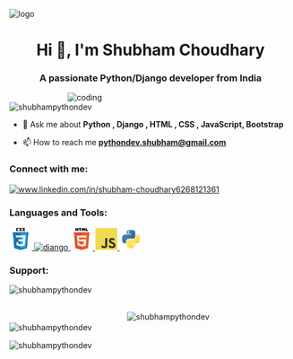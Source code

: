 ![logo](https://github.com/shubhampythondev/shubhampythondev/blob/main/Untitled%20design.png)
<h1 align="center">Hi 👋, I'm Shubham Choudhary</h1>
<h3 align="center">A passionate Python/Django developer from India</h3>

<img align ="right" alt="coding" width="400" src="https://www.iihglobal.com/wp-content/uploads/2019/02/dcsad.gif">

<p align="left"> <img src="https://komarev.com/ghpvc/?username=shubhampythondev&label=Profile%20views&color=0e75b6&style=flat" alt="shubhampythondev" /> </p>

- 💬 Ask me about **Python , Django , HTML , CSS , JavaScript, Bootstrap**

- 📫 How to reach me **pythondev.shubham@gmail.com**

<h3 align="left">Connect with me:</h3>
<p align="left">
<a href="https://linkedin.com/in/www.linkedin.com/in/shubham-choudhary6268121361" target="blank"><img align="center" src="https://raw.githubusercontent.com/rahuldkjain/github-profile-readme-generator/master/src/images/icons/Social/linked-in-alt.svg" alt="www.linkedin.com/in/shubham-choudhary6268121361" height="30" width="40" /></a>
</p>

<h3 align="left">Languages and Tools:</h3>
<p align="left"> <a href="https://www.w3schools.com/css/" target="_blank" rel="noreferrer"> <img src="https://raw.githubusercontent.com/devicons/devicon/master/icons/css3/css3-original-wordmark.svg" alt="css3" width="40" height="40"/> </a> <a href="https://www.djangoproject.com/" target="_blank" rel="noreferrer"> <img src="https://cdn.worldvectorlogo.com/logos/django.svg" alt="django" width="40" height="40"/> </a> <a href="https://www.w3.org/html/" target="_blank" rel="noreferrer"> <img src="https://raw.githubusercontent.com/devicons/devicon/master/icons/html5/html5-original-wordmark.svg" alt="html5" width="40" height="40"/> </a> <a href="https://developer.mozilla.org/en-US/docs/Web/JavaScript" target="_blank" rel="noreferrer"> <img src="https://raw.githubusercontent.com/devicons/devicon/master/icons/javascript/javascript-original.svg" alt="javascript" width="40" height="40"/> </a> <a href="https://www.python.org" target="_blank" rel="noreferrer"> <img src="https://raw.githubusercontent.com/devicons/devicon/master/icons/python/python-original.svg" alt="python" width="40" height="40"/> </a> </p>

<h3 align="left">Support:</h3>
<p><a href="https://www.buymeacoffee.com/shubhampythondev"> <img align="left" src="https://cdn.buymeacoffee.com/buttons/v2/default-yellow.png" height="50" width="210" alt="shubhampythondev" /></a></p><br><br>

<p><img align="left" src="https://github-readme-stats.vercel.app/api/top-langs?username=shubhampythondev&show_icons=true&locale=en&layout=compact" alt="shubhampythondev" /></p>

<p>&nbsp;<img align="center" src="https://github-readme-stats.vercel.app/api?username=shubhampythondev&show_icons=true&locale=en" alt="shubhampythondev" /></p>

<p><img align="center" src="https://github-readme-streak-stats.herokuapp.com/?user=shubhampythondev&" alt="shubhampythondev" /></p>
